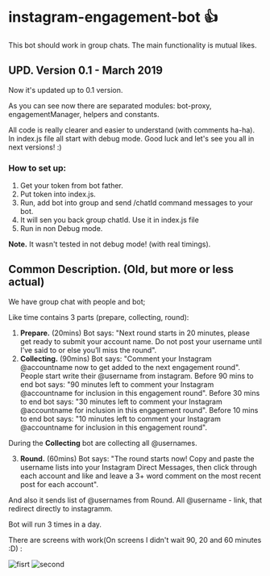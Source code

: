 # instagram-engagement-bot :+1:

This bot should work in group chats.
The main functionality is mutual likes.

## UPD. Version 0.1 - March 2019
Now it's updated up to 0.1 version. 

As you can see now there are separated modules: bot-proxy, engagementManager, helpers and constants.


All code is really clearer and easier to understand (with comments ha-ha).
In index.js file all start with debug mode. Good luck and let's see you all in next versions! :)

### How to set up:
1) Get your token from bot father.
2) Put token into index.js.
3) Run, add bot into group and send /chatId command messages to your bot.
4) It will sen you back group chatId. Use it in index.js file
5) Run in non Debug mode.

**Note.** It wasn't tested in not debug mode! (with real timings).

Common Description. (Old, but more or less actual)
--------------------

We have group chat with people and bot;

Like time contains 3 parts (prepare, collecting, round):
1) **Prepare.** (20mins) 
Bot says: "Next round starts in 20 minutes, please get ready to submit your account name. Do not post your username until I’ve said to or else you’ll miss the round".
2) **Collecting.** (90mins) 
Bot says: "Comment your Instagram @accountname now to get added to the next engagement round".
People start write their @username from instagram.
Before 90 mins to end bot says: "90 minutes left to comment your Instagram @accountname for inclusion in this engagement round".
Before 30 mins to end bot says: "30 minutes left to comment your Instagram @accountname for inclusion in this engagement round".
Before 10 mins to end bot says: "10 minutes left to comment your Instagram @accountname for inclusion in this engagement round".

During the **Collecting** bot are collecting all @usernames.

3) **Round.** (60mins) 
Bot says: "The round starts now! Copy and paste the username lists into your Instagram Direct Messages, then click through each account and like and leave a 3+ word comment on the most recent post for each account".

And also it sends list of @usernames from Round.
All @username - link, that redirect directly to instagramm.


Bot will run 3 times in a day.

There are screens with work(On screens I didn't wait 90, 20 and 60 minutes :D) :

![fisrt](https://image.ibb.co/mfb4i6/11111.png)
![second](https://image.ibb.co/nNQYAm/44444.png)

